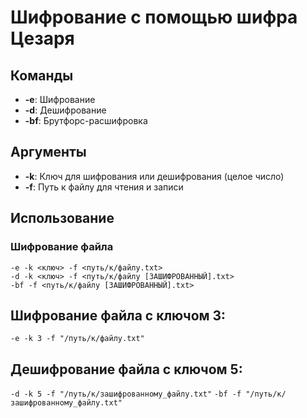 # Шифрование с помощью шифра Цезаря


## Команды

- **-e**: Шифрование
- **-d**: Дешифрование
- **-bf**: Брутфорс-расшифровка

## Аргументы

- **-k**: Ключ для шифрования или дешифрования (целое число)
- **-f**: Путь к файлу для чтения и записи

## Использование

### Шифрование файла
````
-e -k <ключ> -f <путь/к/файлу.txt>
-d -k <ключ> -f <путь/к/файлу [ЗАШИФРОВАННЫЙ].txt>
-bf -f <путь/к/файлу [ЗАШИФРОВАННЫЙ].txt>
````
## Шифрование файла с ключом 3:
``
-e -k 3 -f "/путь/к/файлу.txt"
``
## Дешифрование файла с ключом 5:

``
-d -k 5 -f "/путь/к/зашифрованному_файлу.txt"
``
``
-bf -f "/путь/к/зашифрованному_файлу.txt"
``
